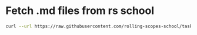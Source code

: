 # Fetch .md files from rs school

```bash
curl --url https://raw.githubusercontent.com/rolling-scopes-school/tasks/master/react/modules/moduleYOUR_MODULE_NUMBER/YOUR_FILE_NAME.md --get --output YOUR_FILE_NAME.md

```
